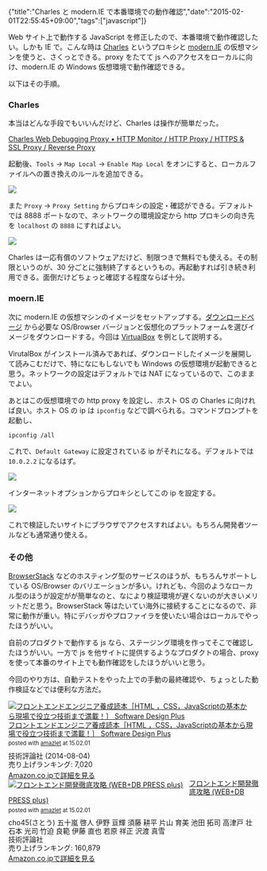 {"title":"Charles と modern.IE で本番環境での動作確認","date":"2015-02-01T22:55:45+09:00","tags":["javascript"]}

Web サイト上で動作する JavaScript を修正したので、本番環境で動作確認したい。しかも IE で。こんな時は [Charles](http://www.charlesproxy.com/) というプロキシと [modern.IE](https://www.modern.ie/ja-jp/virtualization-tools#downloads) の仮想マシンを使うと、さくっとできる。proxy をたてて js へのアクセスをローカルに向け、modern.IE の Windows 仮想環境で動作確認できる。

以下はその手順。

### Charles

本当はどんな手段でもいいんだけど、Charles は操作が簡単だった。

[Charles Web Debugging Proxy • HTTP Monitor / HTTP Proxy / HTTPS & SSL Proxy / Reverse Proxy](http://www.charlesproxy.com/)

起動後、`Tools` -> `Map Local` -> `Enable Map Local` をオンにすると、ローカルファイルへの置き換えのルールを追加できる。

![](/images/charles-map-local.png)

また `Proxy` -> `Proxy Setting` からプロキシの設定・確認ができる。デフォルトでは 8888 ポートなので、ネットワークの環境設定から http プロキシの向き先を `localhost` の `8888` にすればよい。

![](/images/charles-system-proxy-setting.png)

Charles は一応有償のソフトウェアだけど、制限つきで無料でも使える。その制限というのが、30 分ごとに強制終了するというもの。再起動すれば引き続き利用できる。面倒だけどちょっと確認する程度ならば十分。

### moern.IE

次に modern.IE の仮想マシンのイメージをセットアップする。[ダウンロードページ](https://www.modern.ie/ja-jp/virtualization-tools#downloads) から必要な OS/Browser バージョンと仮想化のプラットフォームを選びイメージをダウンロードする。今回は [VirtualBox](https://www.virtualbox.org/) を例として説明する。

VirutalBox がインストール済みであれば、ダウンロードしたイメージを展開して読みこむだけで、特になにもしないでも Windows の仮想環境が起動できると思う。ネットワークの設定はデフォルトでは NAT になっているので、このままでよい。

あとはこの仮想環境での http proxy を設定し、ホスト OS の Charles に向ければ良い。ホスト OS の ip は `ipconfig` などで調べられる。コマンドプロンプトを起動し、

```
ipconfig /all
```

これで、`Default Gateway` に設定されている ip がそれになる。デフォルトでは `10.0.2.2` になるはず。

![](/images/modernie-ipconfig.png)

インターネットオプションからプロキシとしてこの ip を設定する。

![](/images/modernie-internet-option-proxy.png)

これで検証したいサイトにブラウザでアクセスすればよい。もちろん開発者ツールなども通常通り使える。

### その他

[BrowserStack](http://www.browserstack.com/) などのホスティング型のサービスのほうが、もちろんサポートしている OS/Browser のバリエーションが多い。けれども、今回のようなローカル型のほうが設定がが簡単なのと、なにより検証環境が遅くないのが大きいメリットだと思う。BrowserStack 等はたいてい海外に接続することになるので、非常に動作が重い。特にデバッガやプロファイラを使いたい場合はローカルでやったほうがいい。

自前のプロダクトで動作する js なら、ステージング環境を作ってそこで確認したほうがいい。一方で js を他サイトに提供するようなプロダクトの場合、proxy を使って本番のサイト上でも動作確認をしたほうがいいと思う。

今回のやり方は、自動テストをやった上での手動の最終確認や、ちょっとした動作検証などでは便利な方法だ。

<div class="amazlet-box" style="margin-bottom:0px;"><div class="amazlet-image" style="float:left;margin:0px 12px 1px 0px;"><a href="http://www.amazon.co.jp/exec/obidos/ASIN/B00ME9TTMA/pleasesleep-22/ref=nosim/" name="amazletlink" target="_blank"><img src="http://ecx.images-amazon.com/images/I/51K%2BQlzoQlL._SL160_.jpg" alt="フロントエンドエンジニア養成読本［HTML ，CSS，JavaScriptの基本から現場で役立つ技術まで満載！］ Software Design Plus" style="border: none;" /></a></div><div class="amazlet-info" style="line-height:120%; margin-bottom: 10px"><div class="amazlet-name" style="margin-bottom:10px;line-height:120%"><a href="http://www.amazon.co.jp/exec/obidos/ASIN/B00ME9TTMA/pleasesleep-22/ref=nosim/" name="amazletlink" target="_blank">フロントエンドエンジニア養成読本［HTML ，CSS，JavaScriptの基本から現場で役立つ技術まで満載！］ Software Design Plus</a><div class="amazlet-powered-date" style="font-size:80%;margin-top:5px;line-height:120%">posted with <a href="http://www.amazlet.com/" title="amazlet" target="_blank">amazlet</a> at 15.02.01</div></div><div class="amazlet-detail">技術評論社 (2014-08-04)<br />売り上げランキング: 7,020<br /></div><div class="amazlet-sub-info" style="float: left;"><div class="amazlet-link" style="margin-top: 5px"><a href="http://www.amazon.co.jp/exec/obidos/ASIN/B00ME9TTMA/pleasesleep-22/ref=nosim/" name="amazletlink" target="_blank">Amazon.co.jpで詳細を見る</a></div></div></div><div class="amazlet-footer" style="clear: left"></div></div>

<div class="amazlet-box" style="margin-bottom:0px;"><div class="amazlet-image" style="float:left;margin:0px 12px 1px 0px;"><a href="http://www.amazon.co.jp/exec/obidos/ASIN/4774166146/pleasesleep-22/ref=nosim/" name="amazletlink" target="_blank"><img src="http://ecx.images-amazon.com/images/I/51xpq1-cODL._SL160_.jpg" alt="フロントエンド開発徹底攻略 (WEB+DB PRESS plus)" style="border: none;" /></a></div><div class="amazlet-info" style="line-height:120%; margin-bottom: 10px"><div class="amazlet-name" style="margin-bottom:10px;line-height:120%"><a href="http://www.amazon.co.jp/exec/obidos/ASIN/4774166146/pleasesleep-22/ref=nosim/" name="amazletlink" target="_blank">フロントエンド開発徹底攻略 (WEB+DB PRESS plus)</a><div class="amazlet-powered-date" style="font-size:80%;margin-top:5px;line-height:120%">posted with <a href="http://www.amazlet.com/" title="amazlet" target="_blank">amazlet</a> at 15.02.01</div></div><div class="amazlet-detail">cho45(さとう) 五十嵐 啓人 伊野 亘輝 須藤 耕平 片山 育美 池田 拓司 高津戸 壮 石本 光司 竹迫 良範 伊藤 直也 若原 祥正 沢渡 真雪 <br />技術評論社 <br />売り上げランキング: 160,879<br /></div><div class="amazlet-sub-info" style="float: left;"><div class="amazlet-link" style="margin-top: 5px"><a href="http://www.amazon.co.jp/exec/obidos/ASIN/4774166146/pleasesleep-22/ref=nosim/" name="amazletlink" target="_blank">Amazon.co.jpで詳細を見る</a></div></div></div><div class="amazlet-footer" style="clear: left"></div></div>
